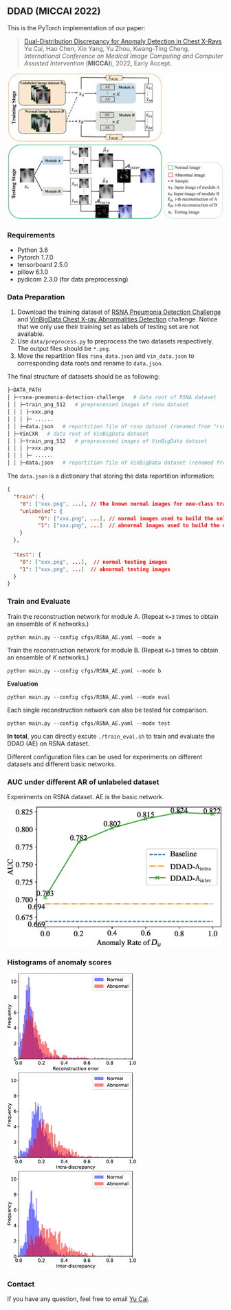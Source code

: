 ## DDAD (MICCAI 2022)
This is the PyTorch implementation of our paper: 

> [Dual-Distribution Discrepancy for Anomaly Detection in Chest X-Rays]() <br> Yu Cai, Hao Chen, Xin Yang, Yu Zhou, Kwang-Ting Cheng. <br>*International Conference on Medical Image Computing and Computer Assisted Intervention* (**MICCAI**), 2022, Early Accept.

<img src='imgs/DDAD.jpg' width="700px"/>

### Requirements
* Python 3.6
* Pytorch 1.7.0
* tensorboard 2.5.0
* pillow 6.1.0
* pydicom 2.3.0 (for data preprocessing)

### Data Preparation
1. Download the training dataset of [RSNA Pneumonia Detection Challenge](https://www.kaggle.com/c/rsna-pneumonia-detection-challenge) and [VinBigData Chest X-ray Abnormalities Detection](https://www.kaggle.com/c/vinbigdata-chest-xray-abnormalities-detection/data) challenge. Notice that we only use their training set as labels of testing set are not available. 
2. Use `data/preprocess.py` to preprocess the two datasets respectively. The output files should be `*.png`.
3. Move the repartition files `rsna_data.json` and `vin_data.json` to corresponding data roots and rename to `data.json`.

The final structure of datasets should be as following:
```python
├─DATA_PATH
│ ├─rsna-pneumonia-detection-challenge   # data root of RSNA dataset
│ │ ├─train_png_512   # preprocessed images of rsna dataset 
│ │ │ ├─xxx.png
│ │ │ ├─ ......
│ │ ├─data.json   # repartition file of rsna dataset (renamed from "rsna_data.json")
│ ├─VinCXR   # data root of VinBigData dataset
│ │ ├─train_png_512   # preprocessed images of VinBigData dataset
│ │ │ ├─xxx.png
│ │ │ ├─ ......
│ │ ├─data.json   # repartition file of VinBigData dataset (renamed from "vin_data.json")
```

The `data.json` is a dictionary that storing the data repartition information:

```json
{
  "train": {
    "0": ["xxx.png", ...], // The known normal images for one-class training
    "unlabeled": {
          "0": ["xxx.png", ...], // normal images used to build the unlabeled dataset
    	  "1": ["xxx.png", ...]  // abnormal images used to build the unlabeled dataset
    }
  },
  
  "test": {
  	"0": ["xxx.png", ...],  // normal testing images
  	"1": ["xxx.png", ...]  // abnormal testing images
  }
}
```

### Train and Evaluate
Train the reconstruction network for module A. (Repeat `K=3` times to obtain an ensemble of *K* networks.)
```
python main.py --config cfgs/RSNA_AE.yaml --mode a
```

Train the reconstruction network for module B. (Repeat `K=3` times to obtain an ensemble of *K* networks.)
```
python main.py --config cfgs/RSNA_AE.yaml --mode b
```

**Evaluation**
```
python main.py --config cfgs/RSNA_AE.yaml --mode eval
```

Each single reconstruction network can also be tested for comparison.
```
python main.py --config cfgs/RSNA_AE.yaml --mode test
```

**In total**, you can directly excute `./train_eval.sh` to train and evaluate the DDAD (AE) on RSNA dataset.

Different configuration files can be used for experiments on different datasets and different basic networks.

### AUC under different AR of unlabeled dataset
Experiments on RSNA dataset. AE is the basic network. 

<img src='imgs/Ablation_AR.jpg' width="500px"/>

### Histograms of anomaly scores
  <img src='imgs/rec_hist.jpg' width="300px"/> <img src='imgs/intra_hist.jpg' width="300px"/> <img src='imgs/inter_hist.jpg' width="300px"/>


### Contact
If you have any question, feel free to email [Yu Cai](mailto:caiyu@hust.edu.cn).

